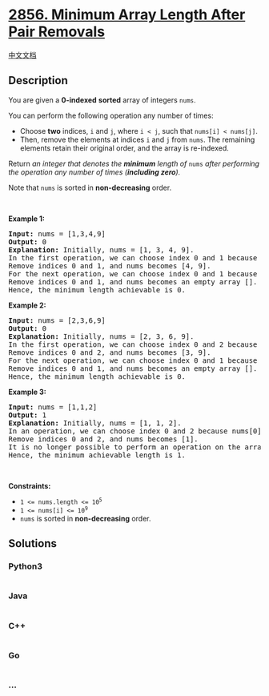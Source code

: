 # [2856. Minimum Array Length After Pair Removals](https://leetcode.com/problems/minimum-array-length-after-pair-removals)

[中文文档](/solution/2800-2899/2856.Minimum%20Array%20Length%20After%20Pair%20Removals/README.md)

## Description

<p>You are given a <strong>0-indexed</strong> <strong>sorted</strong> array of integers <code>nums</code>.</p>

<p>You can perform the following operation any number of times:</p>

<ul>
	<li>Choose <strong>two</strong> indices, <code>i</code> and <code>j</code>, where <code>i &lt; j</code>, such that <code>nums[i] &lt; nums[j]</code>.</li>
	<li>Then, remove the elements at indices <code>i</code> and <code>j</code> from <code>nums</code>. The remaining elements retain their original order, and the array is re-indexed.</li>
</ul>

<p>Return <em>an integer that denotes the <strong>minimum</strong> length of </em><code>nums</code><em> after performing the operation any number of times (<strong>including zero</strong>).</em></p>

<p>Note that <code>nums</code> is sorted in <strong>non-decreasing</strong> order.</p>

<p>&nbsp;</p>
<p><strong class="example">Example 1:</strong></p>

<pre>
<strong>Input:</strong> nums = [1,3,4,9]
<strong>Output:</strong> 0
<strong>Explanation:</strong> Initially, nums = [1, 3, 4, 9].
In the first operation, we can choose index 0 and 1 because nums[0] &lt; nums[1] &lt;=&gt; 1 &lt; 3.
Remove indices 0 and 1, and nums becomes [4, 9].
For the next operation, we can choose index 0 and 1 because nums[0] &lt; nums[1] &lt;=&gt; 4 &lt; 9.
Remove indices 0 and 1, and nums becomes an empty array [].
Hence, the minimum length achievable is 0.</pre>

<p><strong class="example">Example 2:</strong></p>

<pre>
<strong>Input:</strong> nums = [2,3,6,9]
<strong>Output:</strong> 0
<strong>Explanation:</strong> Initially, nums = [2, 3, 6, 9]. 
In the first operation, we can choose index 0 and 2 because nums[0] &lt; nums[2] &lt;=&gt; 2 &lt; 6. 
Remove indices 0 and 2, and nums becomes [3, 9]. 
For the next operation, we can choose index 0 and 1 because nums[0] &lt; nums[1] &lt;=&gt; 3 &lt; 9. 
Remove indices 0 and 1, and nums becomes an empty array []. 
Hence, the minimum length achievable is 0.
</pre>

<p><strong class="example">Example 3:</strong></p>

<pre>
<strong>Input:</strong> nums = [1,1,2]
<strong>Output:</strong> 1
<strong>Explanation:</strong> Initially, nums = [1, 1, 2].
In an operation, we can choose index 0 and 2 because nums[0] &lt; nums[2] &lt;=&gt; 1 &lt; 2. 
Remove indices 0 and 2, and nums becomes [1]. 
It is no longer possible to perform an operation on the array. 
Hence, the minimum achievable length is 1. 
</pre>

<p>&nbsp;</p>
<p><strong>Constraints:</strong></p>

<ul>
	<li><code>1 &lt;= nums.length &lt;= 10<sup>5</sup></code></li>
	<li><code>1 &lt;= nums[i] &lt;= 10<sup>9</sup></code></li>
	<li><code>nums</code> is sorted in <strong>non-decreasing</strong> order.</li>
</ul>

## Solutions

<!-- tabs:start -->

### **Python3**

```python

```

### **Java**

```java

```

### **C++**

```cpp

```

### **Go**

```go

```

### **...**

```

```

<!-- tabs:end -->
